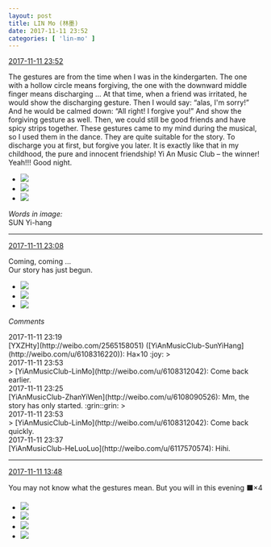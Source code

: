 ```yaml
---
layout: post
title: LIN Mo (林墨)
date: 2017-11-11 23:52
categories: [ 'lin-mo' ]
---
```


<div class="weibo-info">
  <a href="https://weibo.com/6108312042/FuEiBu6BR">2017-11-11 23:52</a>
</div>

The gestures are from the time when I was in the kindergarten. The one with a hollow circle means forgiving, the one with the downward middle finger means discharging … At that time, when a friend was irritated, he would show the discharging gesture. Then I would say: “alas, I'm sorry!” And he would be calmed down: “All right! I forgive you!” And show the forgiving gesture as well. Then, we could still be good friends and have spicy strips together. These gestures came to my mind during the musical, so I used them in the dance. They are quite suitable for the story. To discharge you at first, but forgive you later. It is exactly like that in my childhood, the pure and innocent friendship! Yi An Music Club – the winner! Yeah!!! Good night.

<!-- more -->

<ul class="weibo-pic-list-1">
  <li class="weibo-pic">
    <a href="https://wx3.sinaimg.cn/mw690/006FnQZYly1flekzbuvmuj31491zkx6p.jpg"><img src="//wx3.sinaimg.cn/thumb150/006FnQZYly1flekzbuvmuj31491zkx6p.jpg" /></a>
  </li>
  <li class="weibo-pic">
    <a href="https://wx3.sinaimg.cn/mw690/006FnQZYly1flekzd5pvyj31491zku0x.jpg"><img src="//wx3.sinaimg.cn/thumb150/006FnQZYly1flekzd5pvyj31491zku0x.jpg" /></a>
  </li>
  <li class="weibo-pic">
    <a href="https://wx1.sinaimg.cn/mw690/006FnQZYly1flekz9fhvoj31zk149tts.jpg"><img src="//wx1.sinaimg.cn/thumb150/006FnQZYly1flekz9fhvoj31zk149tts.jpg" /></a>
  </li>
</ul>

*Words in image:*  
SUN Yi-hang

---

<div class="weibo-info">
  <a href="https://weibo.com/6108312042/FuE0X1G3X">2017-11-11 23:08</a>
</div>

Coming, coming …  
Our story has just begun. 

<ul class="weibo-pic-list-1">
  <li class="weibo-pic">
    <a href="https://wx1.sinaimg.cn/mw690/006FnQZYly1flejq43t0lj314a1zke82.jpg"><img src="//wx1.sinaimg.cn/thumb150/006FnQZYly1flejq43t0lj314a1zke82.jpg" /></a>
  </li>
  <li class="weibo-pic">
    <a href="https://wx2.sinaimg.cn/mw690/006FnQZYly1flejq2c58jj314a1zkkjm.jpg"><img src="//wx2.sinaimg.cn/thumb150/006FnQZYly1flejq2c58jj314a1zkkjm.jpg" /></a>
  </li>
  <li class="weibo-pic">
    <a href="https://wx3.sinaimg.cn/mw690/006FnQZYly1flejq5kyerj314a1zkkjm.jpg"><img src="//wx3.sinaimg.cn/thumb150/006FnQZYly1flejq5kyerj314a1zkkjm.jpg" /></a>
  </li>
</ul>

*Comments*

<div class="weibo-info">2017-11-11 23:19</div>
[YXZHty](http://weibo.com/2565158051) ([YiAnMusicClub-SunYiHang](http://weibo.com/u/6108316220)): Ha×10 :joy:
> <div class="weibo-info">2017-11-11 23:53</div>
> [YiAnMusicClub-LinMo](http://weibo.com/u/6108312042): Come back earlier.

<div class="weibo-info">2017-11-11 23:25</div>
[YiAnMusicClub-ZhanYiWen](http://weibo.com/u/6108090526): Mm, the story has only started. :grin::grin:
> <div class="weibo-info">2017-11-11 23:53</div>
> [YiAnMusicClub-LinMo](http://weibo.com/u/6108312042): Come back quickly.

<div class="weibo-info">2017-11-11 23:37</div>
[YiAnMusicClub-HeLuoLuo](http://weibo.com/u/6117570574): Hihi.

---

<div class="weibo-info">
  <a href="https://weibo.com/6108312042/FuAlCBUMt">2017-11-11 13:48</a>
</div>

You may not know what the gestures mean. But you will in this evening ⬛️×4

<ul class="weibo-pic-list-2">
  <li class="weibo-pic">
    <a href="https://wx1.sinaimg.cn/mw690/006FnQZYly1fle3jyponyj32c02c0u0x.jpg"><img src="//wx1.sinaimg.cn/thumb150/006FnQZYly1fle3jyponyj32c02c0u0x.jpg" /></a>
  </li>
  <li class="weibo-pic">
    <a href="https://wx3.sinaimg.cn/mw690/006FnQZYly1fle3jxnijoj32c02c0kjl.jpg"><img src="//wx3.sinaimg.cn/thumb150/006FnQZYly1fle3jxnijoj32c02c0kjl.jpg" /></a>
  </li>
  <li class="weibo-pic">
    <a href="https://wx3.sinaimg.cn/mw690/006FnQZYly1fle3jzw4o0j32c02c0qv5.jpg"><img src="//wx3.sinaimg.cn/thumb150/006FnQZYly1fle3jzw4o0j32c02c0qv5.jpg" /></a>
  </li>
  <li class="weibo-pic">
    <a href="https://wx1.sinaimg.cn/mw690/006FnQZYly1fle3k1rw8qj32c02c0x6p.jpg"><img src="//wx1.sinaimg.cn/thumb150/006FnQZYly1fle3k1rw8qj32c02c0x6p.jpg" /></a>
  </li>
</ul>
